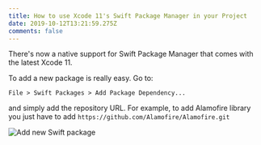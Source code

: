 ```yaml
---
title: How to use Xcode 11's Swift Package Manager in your Project
date: 2019-10-12T13:21:59.275Z
comments: false
---
```

There's now a native support for Swift Package Manager that comes with the latest Xcode 11.

To add a new package is really easy. Go to:

```
File > Swift Packages > Add Package Dependency...
```

and simply add the repository URL. For example, to add Alamofire library you just have to add `https://github.com/Alamofire/Alamofire.git`

![Add new Swift package](/images/uploads/swiftpm-1.png "Add new Swift package")
